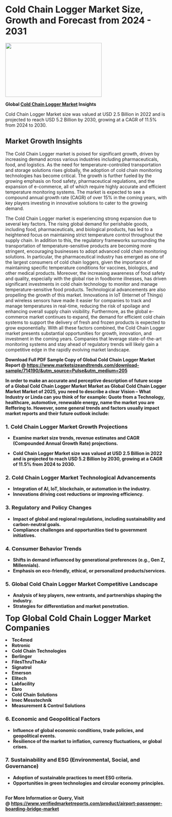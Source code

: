 <H1>Cold Chain Logger Market Size, Growth and Forecast from 2024 - 2031</H1><img class="aligncenter size-medium wp-image-584254" src="https://thirdeyenews.in/wp-content/uploads/2024/09/Global-Market-Research-300x168.jpeg" alt="" width="300" height="168" /><p><strong>Global&nbsp;<a href="https://www.marketsizeandtrends.com/download-sample/714190/&amp;utm_source=Pulse&amp;utm_medium=205">Cold Chain Logger Market</a> Insights</strong></p><p>Cold Chain Logger Market size was valued at USD 2.5 Billion in 2022 and is projected to reach USD 5.2 Billion by 2030, growing at a CAGR of 11.5% from 2024 to 2030.</p><p><h2>Market Growth Insights</h2> <p>The Cold Chain Logger market is poised for significant growth, driven by increasing demand across various industries including pharmaceuticals, food, and logistics. As the need for temperature-controlled transportation and storage solutions rises globally, the adoption of cold chain monitoring technologies has become critical. The growth is further fueled by the growing emphasis on food safety, pharmaceutical regulations, and the expansion of e-commerce, all of which require highly accurate and efficient temperature monitoring systems. The market is expected to see a compound annual growth rate (CAGR) of over 15% in the coming years, with key players investing in innovative solutions to cater to the growing demand.</p> <p><strong></strong></p> <p>The Cold Chain Logger market is experiencing strong expansion due to several key factors. The rising global demand for perishable goods, including food, pharmaceuticals, and biological products, has led to a heightened focus on maintaining strict temperature control throughout the supply chain. In addition to this, the regulatory frameworks surrounding the transportation of temperature-sensitive products are becoming more stringent, encouraging businesses to adopt advanced cold chain monitoring solutions. In particular, the pharmaceutical industry has emerged as one of the largest consumers of cold chain loggers, given the importance of maintaining specific temperature conditions for vaccines, biologics, and other medical products. Moreover, the increasing awareness of food safety and quality, especially with the global rise in foodborne illnesses, has driven significant investments in cold chain technology to monitor and manage temperature-sensitive food products. Technological advancements are also propelling the growth of this market. Innovations in IoT (Internet of Things) and wireless sensors have made it easier for companies to track and manage temperatures in real-time, reducing the risk of spoilage and enhancing overall supply chain visibility. Furthermore, as the global e-commerce market continues to expand, the demand for efficient cold chain systems to support the delivery of fresh and frozen products is expected to grow exponentially. With all these factors combined, the Cold Chain Logger market presents substantial opportunities for growth, innovation, and investment in the coming years. Companies that leverage state-of-the-art monitoring systems and stay ahead of regulatory trends will likely gain a competitive edge in the rapidly evolving market landscape.</p> <p><strong></p><p><span class=""><strong>Download Full PDF Sample Copy of Global Cold Chain Logger Market Report</strong> @ <a href="https://www.marketsizeandtrends.com/download-sample/714190/&amp;utm_source=Pulse&amp;utm_medium=205" target="_blank">https://www.marketsizeandtrends.com/download-sample/714190/&amp;utm_source=Pulse&amp;utm_medium=205</a></span></p><p>In order to make an accurate and perceptive description of future scope of a Global&nbsp;Cold Chain Logger Market Market as Global&nbsp;Cold Chain Logger Market Market of 2025, you need to describe a clear Vision &ndash; What Industry or Linda can you think of for example: Quote from a Technology, healthcare, automotive, renewable energy, name the market you are Reffering to. However, some general trends and factors usually impact market reports and their future outlook include:</p><h3>1.&nbsp;<strong>Cold Chain Logger Market Growth Projections</strong></h3><ul><li>Examine market size trends, revenue estimates and CAGR (Compounded Annual Growth Rate) projections.</li><li><p>Cold Chain Logger Market size was valued at USD 2.5 Billion in 2022 and is projected to reach USD 5.2 Billion by 2030, growing at a CAGR of 11.5% from 2024 to 2030.</p></li></ul><h3>2.&nbsp;<strong>Cold Chain Logger Market Technological Advancements</strong></h3><ul><li>Integration of AI, IoT, blockchain, or automation in the industry.</li><li>Innovations driving cost reductions or improving efficiency.</li></ul><h3>3.&nbsp;<strong>Regulatory and Policy Changes</strong></h3><ul><li>Impact of global and regional regulations, including sustainability and carbon-neutral goals.</li><li>Compliance challenges and opportunities tied to government initiatives.</li></ul><h3>4.&nbsp;<strong>Consumer Behavior Trends</strong></h3><ul><li>Shifts in demand influenced by generational preferences (e.g., Gen Z, Millennials).</li><li>Emphasis on eco-friendly, ethical, or personalized products/services.</li></ul><h3>5.&nbsp;<strong>Global Cold Chain Logger Market Competitive Landscape</strong></h3><ul><li>Analysis of key players, new entrants, and partnerships shaping the industry.</li><li>Strategies for differentiation and market penetration.</li></ul><p data-pm-slice="1 1 []"><span style="color: inherit; font-family: inherit; font-size: 25px;">Top Global Cold Chain Logger Market Companies</span></p><div class="" data-test-id=""><p><li>Tec4med</li><li> Rotronic</li><li> Cold Chain Technologies</li><li> Berlinger</li><li> FilesThruTheAir</li><li> Signatrol</li><li> Emerson</li><li> Elitech</li><li> Labfacility</li><li> Ebro</li><li> Cold Chain Solutions</li><li> Imec Messtechnik</li><li> Measurement & Control Solutions</li></p></div><h3>6.&nbsp;<strong>Economic and Geopolitical Factors</strong></h3><ul><li>Influence of global economic conditions, trade policies, and geopolitical events.</li><li>Resilience of the market to inflation, currency fluctuations, or global crises.</li></ul><h3>7.&nbsp;<strong>Sustainability and ESG (Environmental, Social, and Governance)</strong></h3><ul><li>Adoption of sustainable practices to meet ESG criteria.</li><li>Opportunities in green technologies and circular economy principles.</li></ul><h2><strong style="font-size: 14px;">For More Information or Query, Visit @&nbsp;</strong><a style="background-color: #ffffff; font-size: 14px;" href="https://www.marketsizeandtrends.com/report/cold-chain-logger-market/" target="_blank">https://www.verifiedmarketreports.com/product/airport-passenger-boarding-bridge-market</a></h2>

